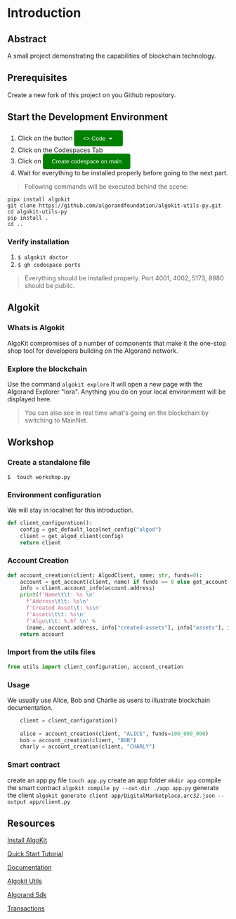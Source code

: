 # Introduction

## Abstract

A small project demonstrating the capabilities of blockchain technology.

## Prerequisites

Create a new fork of this project on you Github repository.

## Start the Development Environment

1. Click on the button <button style="background-color: green; color: white; padding: 10px 20px; border: none; border-radius: 4px; cursor: pointer;"><> Code <span data-component="trailingVisual" class="prc-Button-Visual-2epfX prc-Button-VisualWrap-Db-eB"><svg aria-hidden="true" focusable="false" class="octicon octicon-triangle-down" viewBox="0 0 16 16" width="16" height="16" fill="currentColor" style="display: inline-block; user-select: none; vertical-align: text-bottom; overflow: visible;"><path d="m4.427 7.427 3.396 3.396a.25.25 0 0 0 .354 0l3.396-3.396A.25.25 0 0 0 11.396 7H4.604a.25.25 0 0 0-.177.427Z"></path></svg></span></button>
2. Click on the Codespaces Tab
3. Click on <button style="background-color: green; color: white; padding: 10px 20px; border: none; border-radius: 4px; cursor: pointer;">Create codespace on main</button>
4. Wait for everything to be installed properly before going to the next part.

>Following commands will be executed behind the scene:

```shell
pipx install algokit
git clone https://github.com/algorandfoundation/algokit-utils-py.git
cd algokit-utils-py
pip install .
cd ..
```

### Verify installation

1. `$ algokit doctor`
2. `$ gh codespace ports`

> Everything should be installed properly. Port 4001, 4002, 5173, 8980 should be public.

## Algokit

### Whats is Algokit

AlgoKit compromises of a number of components that make it the one-stop shop tool for developers building on the Algorand network.

### Explore the blockchain

Use the command `algokit explore`
It will open a new page with the Algorand Explorer "lora".
Anything you do on your local environment will be displayed here.

> You can also see in real time what's going on the blockchain by switching to MainNet.

## Workshop

### Create a standalone file

`$  touch workshop.py`

### Environment configuration

We will stay in localnet for this introduction.

```python
def client_configuration():
    config = get_default_localnet_config("algod")
    client = get_algod_client(config)
    return client
```




### Account Creation

```python
def account_creation(client: AlgodClient, name: str, funds=0):
    account = get_account(client, name) if funds == 0 else get_account(client, name, fund_with_algos=funds)
    info = client.account_info(account.address)
    print(f'Name\t\t: %s \n'
      f'Address\t\t: %s\n'
      f'Created Asset\t: %s\n'
      f'Assets\t\t: %s\n'
      f'Algo\t\t: %.6f \n' % 
      (name, account.address, info["created-assets"], info["assets"], info["amount"] / 1_000_000))    
    return account
```

### Import from the utils files

```python
from utils import client_configuration, account_creation
```

### Usage

We usually use Alice, Bob and Charlie as users to illustrate blockchain documentation.

```python
    client = client_configuration()
    
    alice = account_creation(client, "ALICE", funds=100_000_000)
    bob = account_creation(client, "BOB")
    charly = account_creation(client, "CHARLY")
```

### Smart contract

create an app.py file
`touch app.py`
create an app folder
`mkdir app`
compile the smart contract
`algokit compile py --out-dir ./app app.py`
generate the client 
`algokit generate client app/DigitalMarketplace.arc32.json --output app/client.py`


## Resources

[Install AlgoKit](https://github.com/algorandfoundation/algokit-cli/blob/main/README.md#install)

[Quick Start Tutorial](https://github.com/algorandfoundation/algokit-cli/blob/main/docs/tutorials/intro.md)

[Documentation](https://github.com/algorandfoundation/algokit-cli/blob/main/docs/algokit.md)

[Algokit Utils](https://algorandfoundation.github.io/algokit-utils-py/html/index.html)

[Algorand Sdk](https://py-algorand-sdk.readthedocs.io/en/latest/)

[Transactions](https://developer.algorand.org/docs/get-details/transactions/transactions/)